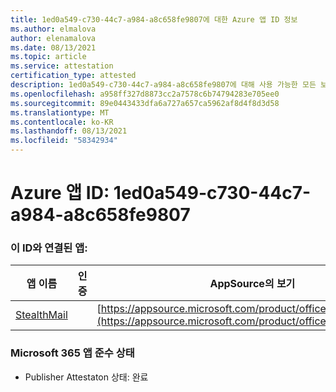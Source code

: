 ```yaml
---
title: 1ed0a549-c730-44c7-a984-a8c658fe9807에 대한 Azure 앱 ID 정보
ms.author: elmalova
author: elenamalova
ms.date: 08/13/2021
ms.topic: article
ms.service: attestation
certification_type: attested
description: 1ed0a549-c730-44c7-a984-a8c658fe9807에 대해 사용 가능한 모든 보안 및 규정 준수 정보입니다.
ms.openlocfilehash: a958ff327d8873cc2a7578c6b74794283e705ee0
ms.sourcegitcommit: 89e0443433dfa6a727a657ca5962af8d4f8d3d58
ms.translationtype: MT
ms.contentlocale: ko-KR
ms.lasthandoff: 08/13/2021
ms.locfileid: "58342934"
---
```

# <a name="azure-app-id-1ed0a549-c730-44c7-a984-a8c658fe9807"></a>Azure 앱 ID: 1ed0a549-c730-44c7-a984-a8c658fe9807


### <a name="apps-associated-with-this-id"></a>이 ID와 연결된 앱:
| **앱 이름** | **인증** | **AppSource의 보기** |
|--------------|---------------|-----------------------|
| [StealthMail](https://docs.microsoft.com/microsoft-365-app-certification/forward/WA200001748) |  | [https://appsource.microsoft.com/product/office/WA200001748](https://appsource.microsoft.com/product/office/WA200001748) |

### <a name="microsoft-365-app-compliance-status"></a>Microsoft 365 앱 준수 상태
- Publisher Attestaton 상태: 완료
